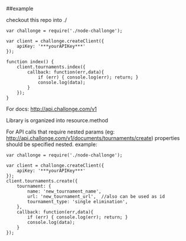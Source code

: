 ##example

checkout this repo into ./

```
var challonge = require('./node-challonge');

var client = challonge.createClient({
	apiKey: '***yourAPIKey***'
});

function index() {
	client.tournaments.index({
		callback: function(err,data){
			if (err) { console.log(err); return; }
			console.log(data);
		}
	});
}

```

For docs: http://api.challonge.com/v1

Library is organized into resource.method

For API calls that require nested params (eg: http://api.challonge.com/v1/documents/tournaments/create) properties should be specified nested.  example:

```
var challonge = require('./node-challonge');

var client = challonge.createClient({
	apiKey: '***yourAPIKey***'
});
client.tournaments.create({
	tournament: {
		name: 'new_tournament_name',
		url: 'new_tournament_url',  //also can be used as id
		tournament_type: 'single elimination',
	},
	callback: function(err,data){
		if (err) { console.log(err); return; }
		console.log(data);
	}
});
```